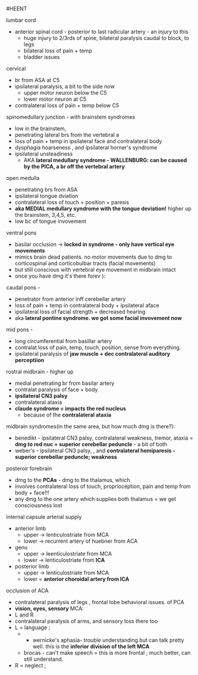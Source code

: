 #HEENT 

lumbar cord
- anterior spinal cord - posterior to last radicular artery - an injury to this 
	- huge injury to 2/3rds of spine, bilateral paralysis caudal to block, to legs
	- bilateral loss of pain + temp 
	- bladder issues

cervical 
- br from ASA at C5
- ipsilateral paralysis, a bit to the side now 
	- upper motor neuron below the C5 
	- lower motor neuron at C5 
- contralateral loss of pain + temp below C5 

spinomedullary junction - with brainstem syndromes
- low in the brainstem, 
- penetrating lateral brs from the vertebral a 
- loss of pain + temp in ipsilateral face and contralateral body 
- dysphagia hoarseness , and ipsilateral horner's syndrome 
- ipsilateral unsteadiness 
	- AKA **lateral medullary syndrome - WALLENBURG: can be caused by the PICA, a br off the vertebral artery**

open medulla
- penetrating brs from ASA
- ipsilateral tongue dviation 
- contralateral loss of touch + position + paresis 
- **aka MEDIAL medullary syndrome with the tongue deviation!** higher up the brainstem, 3,4,5, etc. 
- low bc of tongue invovement 

ventral pons
- basilar occlusion -> **locked in syndrome - only have vertical eye movements**
- mimics brain dead patients. no motor movements due to dmg to corticospinal and corticobulbar tracts (facial movements)
- but still conscious with vertebral eye movement in midbrain intact 
- once you have dmg it's there forev ): 

caudal pons - 
- penetrator from anterior inff cerebellar artery 
- loss of pain + temp in contralateral body + ipsilateral aface
- ipsilateral loss of facial strength + decreased hearing 
- aka **lateral pontine syndrome. we got some facial invovement now**

mid pons - 
- long circumferential from basillar artery 
- contralat loss of pain, temp, touch, position, sense from everything. 
- ipsilateral paralysis of **jaw muscle + dec contralateral auditory perceptiion**

rostral midbrain - higher up 
- medial penetrating br from basilar artery 
- contralat paralysis of face + body 
- **ipsilateral CN3 palsy**
- contralateral ataxia 
- **claude syndrome = impacts the red nucleus**
	- because of the **contralateral ataxia**

midbrain syndromes(in the same area, but how much dmg is there?): 
- benedikt - ipsilateral CN3 palsy, contralateral weakness, tremor, ataxia = **dmg to red nuc + superior cerebellar peduncle** - a bit of both 
- weber's -  ipsilateral CN3 palsy, , and **contralateral hemiparesis - superior cerebellar peduncle; weakness**

posteroir forebrain 
- dmg to the **PCAs** - dmg to the thalamus, which 
- involves contralateral loss of touch, proprioception, pain and temp from body + face!!!
- any dmg to the one artery which supplies both thalamus = we get consciousness lost 

internal capsule arterial supply 
- anterior limb 
	- upper -> lenticulostriate from MCA
	- lower -> recurrent artery of huebner from ACA
- genu 
	- upper -> leenticulostriate from MCA 
	- lower -> lenticulostriate from **ICA**
- posterior limb 
	- upper -> lenticulostriate from MCA
	- lower = **anterior choroidal artery from ICA**

occlusion 
of ACA
- contralateral paralysis of legs , frontal lobe behavioral issues. 
of PCA 
- **vision, eyes, sensory**
MCA:
- L and R
- contralateral paralysis of arms, and sensory loss there too 
- L = language ; 
	- - wernicke's aphasia- trouble understanding but can talk pretty well. this is the **inferior division of the left MCA**
	-  brocas - can't make speech = this is more frontal ; much better, can still understand. 
- R = neglect ; 
